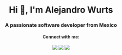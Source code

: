 <h1 align="center">Hi 👋, I'm Alejandro Wurts</h1>
<h3 align="center">A passionate software developer from Mexico</h3>

<h4 align="center">Connect with me:</h4>
<p align="center">
  <a href="https://www.alwurts.com/"><img src="https://img.shields.io/badge/Visit_My_Site-alwurts.com-blue?style=flat-square&logo=google-chrome"></a>
  <a href="https://www.linkedin.com/in/alejandrowurts/"><img src="https://img.shields.io/badge/LinkedIn-alejandrowurts-blue?style=flat-square&logo=linkedin"></a>
  <a href="mailto:alejandrowurts@gmail.com"><img src="https://img.shields.io/badge/Email-me-blue?style=flat-square&logo=gmail"></a>
</p>

